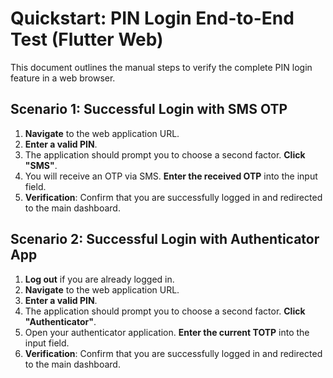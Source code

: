 # Quickstart: PIN Login End-to-End Test (Flutter Web)

This document outlines the manual steps to verify the complete PIN login feature in a web browser.

## Scenario 1: Successful Login with SMS OTP

1.  **Navigate** to the web application URL.
2.  **Enter a valid PIN**.
3.  The application should prompt you to choose a second factor. **Click "SMS"**.
4.  You will receive an OTP via SMS. **Enter the received OTP** into the input field.
5.  **Verification**: Confirm that you are successfully logged in and redirected to the main dashboard.

## Scenario 2: Successful Login with Authenticator App

1.  **Log out** if you are already logged in.
2.  **Navigate** to the web application URL.
3.  **Enter a valid PIN**.
4.  The application should prompt you to choose a second factor. **Click "Authenticator"**.
5.  Open your authenticator application. **Enter the current TOTP** into the input field.
6.  **Verification**: Confirm that you are successfully logged in and redirected to the main dashboard.